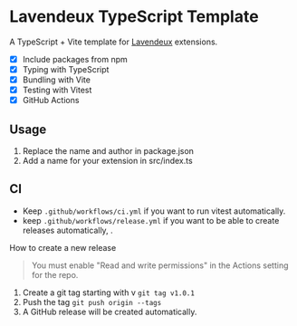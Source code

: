 # Lavendeux TypeScript Template

A TypeScript + Vite template for [Lavendeux](https://github.com/rscarson/Lavendeux) extensions.

- [x] Include packages from npm
- [x] Typing with TypeScript
- [x] Bundling with Vite
- [x] Testing with Vitest
- [x] GitHub Actions

## Usage

1. Replace the name and author in package.json
2. Add a name for your extension in src/index.ts

## CI

- Keep `.github/workflows/ci.yml` if you want to run vitest automatically.
- keep `.github/workflows/release.yml` if you want to be able to create releases automatically, .

How to create a new release

> You must enable "Read and write permissions" in the Actions setting for the repo.

1. Create a git tag starting with v `git tag v1.0.1`
2. Push the tag `git push origin --tags`
3. A GitHub release will be created automatically.

